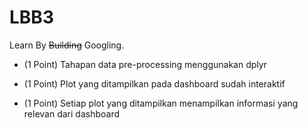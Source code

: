 # LBB3

Learn By ~~Building~~ Googling.

-   (1 Point) Tahapan data pre-processing menggunakan dplyr

-   (1 Point) Plot yang ditampilkan pada dashboard sudah interaktif

-   (1 Point) Setiap plot yang ditampilkan menampilkan informasi yang relevan dari dashboard
